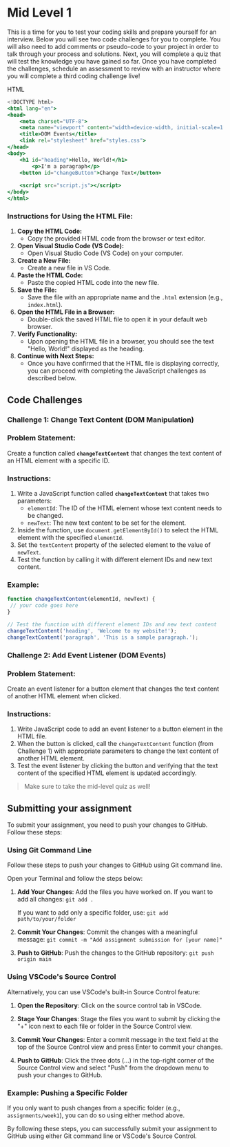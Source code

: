 # Mid Level 1

This is a time for you to test your coding skills and prepare yourself for an interview. Below you will see two code challenges for you to complete. You will also need to add comments or pseudo-code to your project in order to talk through your process and solutions. Next, you will complete a quiz that will test the knowledge you have gained so far. Once you have completed the challenges, schedule an assessment to review with an instructor where you will complete a third coding challenge live!

HTML

```jsx
<!DOCTYPE html>
<html lang="en">
<head>
    <meta charset="UTF-8">
    <meta name="viewport" content="width=device-width, initial-scale=1.0">
    <title>DOM Events</title>
    <link rel="stylesheet" href="styles.css">
</head>
<body>
    <h1 id="heading">Hello, World!</h1>
		<p>I'm a paragraph</p>
    <button id="changeButton">Change Text</button>
    
    <script src="script.js"></script>
</body>
</html>

```

### Instructions for Using the HTML File:

1. **Copy the HTML Code:**
    - Copy the provided HTML code from the browser or text editor.
2. **Open Visual Studio Code (VS Code):**
    - Open Visual Studio Code (VS Code) on your computer.
3. **Create a New File:**
    - Create a new file in VS Code.
4. **Paste the HTML Code:**
    - Paste the copied HTML code into the new file.
5. **Save the File:**
    - Save the file with an appropriate name and the `.html` extension (e.g., `index.html`).
6. **Open the HTML File in a Browser:**
    - Double-click the saved HTML file to open it in your default web browser.
7. **Verify Functionality:**
    - Upon opening the HTML file in a browser, you should see the text "Hello, World!" displayed as the heading.
8. **Continue with Next Steps:**
    - Once you have confirmed that the HTML file is displaying correctly, you can proceed with completing the JavaScript challenges as described below.

## Code Challenges

### Challenge 1: Change Text Content (DOM Manipulation)

### Problem Statement:

Create a function called **`changeTextContent`** that changes the text content of an HTML element with a specific ID.

### Instructions:

1. Write a JavaScript function called **`changeTextContent`** that takes two parameters:
    - `elementId`: The ID of the HTML element whose text content needs to be changed.
    - `newText`: The new text content to be set for the element.
2. Inside the function, use `document.getElementById()` to select the HTML element with the specified `elementId`.
3. Set the `textContent` property of the selected element to the value of `newText`.
4. Test the function by calling it with different element IDs and new text content.

### Example:

```jsx
function changeTextContent(elementId, newText) {
 // your code goes here
}

// Test the function with different element IDs and new text content
changeTextContent('heading', 'Welcome to my website!');
changeTextContent('paragraph', 'This is a sample paragraph.');

```

### Challenge 2: Add Event Listener (DOM Events)

### Problem Statement:

Create an event listener for a button element that changes the text content of another HTML element when clicked.

### Instructions:

1. Write JavaScript code to add an event listener to a button element in the HTML file.
2. When the button is clicked, call the `changeTextContent` function (from Challenge 1) with appropriate parameters to change the text content of another HTML element.
3. Test the event listener by clicking the button and verifying that the text content of the specified HTML element is updated accordingly.

>Make sure to take the mid-level quiz as well!

## Submitting your assignment

To submit your assignment, you need to push your changes to GitHub. Follow these steps:

### Using Git Command Line

Follow these steps to push your changes to GitHub using Git command line.

Open your Terminal and follow the steps below:


1. **Add Your Changes**: Add the files you have worked on. If you want to add all changes:
   ```git add .```

   If you want to add only a specific folder, use:
   ```git add path/to/your/folder```

2. **Commit Your Changes**: Commit the changes with a meaningful message:
   ```git commit -m "Add assignment submission for [your name]"```

3. **Push to GitHub**: Push the changes to the GitHub repository:
   ```git push origin main```

### Using VSCode's Source Control

Alternatively, you can use VSCode's built-in Source Control feature:

1. **Open the Repository**: Click on the source control tab in VSCode.

2. **Stage Your Changes**: Stage the files you want to submit by clicking the "+" icon next to each file or folder in the Source Control view.

3. **Commit Your Changes**: Enter a commit message in the text field at the top of the Source Control view and press Enter to commit your changes.

4. **Push to GitHub**: Click the three dots (...) in the top-right corner of the Source Control view and select "Push" from the dropdown menu to push your changes to GitHub.

### Example: Pushing a Specific Folder

If you only want to push changes from a specific folder (e.g., `assignments/week1`), you can do so using either method above.

By following these steps, you can successfully submit your assignment to GitHub using either Git command line or VSCode's Source Control.
